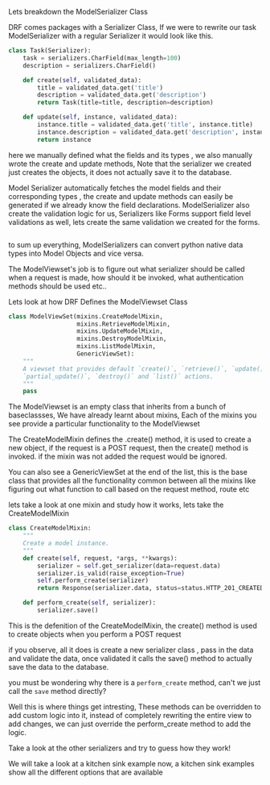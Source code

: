 Lets breakdown the ModelSerializer Class

DRF comes packages with a Serializer Class, If we were to rewrite our task ModelSerializer with a regular Serializer it would look like this.

```python
class Task(Serializer):
    task = serializers.CharField(max_length=100)
    description = serializers.CharField()

    def create(self, validated_data):
        title = validated_data.get('title')
        description = validated_data.get('description')
        return Task(title=title, description=description)

    def update(self, instance, validated_data):
        instance.title = validated_data.get('title', instance.title)
        instance.description = validated_data.get('description', instance.description)
        return instance
```

here we manually defined what the fields and its types , we also manually wrote the create and update methods, Note that the serializer we created just creates the objects, it does not actually save it to the database.

Model Serializer automatically fetches the model fields and their corresponding types , the create and update methods can easily be generated if we already know the field declarations. ModelSerializer also create the validation logic for us, Serializers like Forms support field level validations as well, lets create the same validation we created for the forms.

```python

```

to sum up everything, ModelSerializers can convert python native data types into Model Objects and vice versa.

The ModelViewset's job is to figure out what serializer should be called when a request is made, how should it be invoked, what authentication methods should be used etc..

Lets look at how DRF Defines the ModelViewset Class

```python
class ModelViewSet(mixins.CreateModelMixin,
                   mixins.RetrieveModelMixin,
                   mixins.UpdateModelMixin,
                   mixins.DestroyModelMixin,
                   mixins.ListModelMixin,
                   GenericViewSet):
    """
    A viewset that provides default `create()`, `retrieve()`, `update()`,
    `partial_update()`, `destroy()` and `list()` actions.
    """
    pass
```

The ModelViewset is an empty class that inherits from a bunch of baseclassses, We have already learnt about mixins, Each of the mixins you see provide a particular functionality to the ModelViewset

The CreateModelMixin defines the .create() method, it is used to create a new object, if the request is a POST request, then the create() method is invoked. if the mixin was not added the request would be ignored.

You can also see a GenericViewSet at the end of the list, this is the base class that provides all the functionality common between all the mixins like figuring out what function to call based on the request method, route etc

lets take a look at one mixin and study how it works, lets take the CreateModelMixin

```python
class CreateModelMixin:
    """
    Create a model instance.
    """
    def create(self, request, *args, **kwargs):
        serializer = self.get_serializer(data=request.data)
        serializer.is_valid(raise_exception=True)
        self.perform_create(serializer)
        return Response(serializer.data, status=status.HTTP_201_CREATED)

    def perform_create(self, serializer):
        serializer.save()
```

This is the defenition of the CreateModelMixin, the create() method is used to create objects when you perform a POST request

if you observe, all it does is create a new serializer class , pass in the data and validate the data, once validated it calls the save() method to actually save the data to the database.

you must be wondering why there is a `perform_create` method, can't we just call the `save` method directly?

Well this is where things get intresting, These methods can be overridden to add custom logic into it, instead of completely rewriting the entire view to add changes, we can just override the perform_create method to add the logic.

Take a look at the other serializers and try to guess how they work!

We will take a look at a kitchen sink example now, a kitchen sink examples show all the different options that are available
